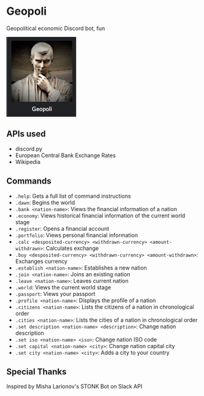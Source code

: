 # Geopoli
Geopolitical economic Discord bot, fun

![Geopoli](resources/img/geopoli.jpg)

## APIs used
 * discord.py
 * European Central Bank Exchange Rates
 * Wikipedia

## Commands
 * `.help`: Gets a full list of command instructions
 * `.dawn`: Begins the world
  * `.bank <nation-name>`: Views the financial information of a nation
 * `.economy`: Views historical financial information of the current world stage
 * `.register`: Opens a financial account
 * `.portfolio`: Views personal financial information
 * `.calc <desposited-currency> <withdrawn-currency> <amount-withdrawn>`: Calculates exchange
 * `.buy <desposited-currency> <withdrawn-currency> <amount-withdrawn>`: Exchanges currency
 * `.establish <nation-name>`: Establishes a new nation
 * `.join <nation-name>`: Joins an existing nation
 * `.leave <nation-name>`: Leaves current nation
 * `.world`: Views the current world stage
 * `.passport`: Views your passport
 * `.profile <nation-name>`: Displays the profile of a nation
 * `.citizens <nation-name>`: Lists the citizens of a nation in chronological order
 * `.cities <nation-name>`: Lists the cities of a nation in chronological order
 * `.set description <nation-name> <description>`: Change nation description
 * `.set iso <nation-name> <iso>`: Change nation ISO code
 * `.set capital <nation-name> <city>`: Change nation capital city
 * `.set city <nation-name> <city>`: Adds a city to your country

## Special Thanks
 Inspired by Misha Larionov's STONK Bot on Slack API

